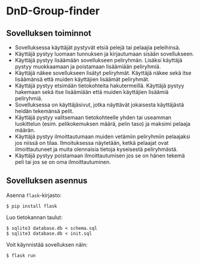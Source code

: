 # DnD-Group-finder

## Sovelluksen toiminnot
* Sovelluksessa käyttäjät pystyvät etsiä pelejä tai pelaajia peleihinsä.
* Käyttäjä pystyy luomaan tunnuksen ja kirjautumaan sisään sovellukseen.
* Käyttäjä pystyy lisäämään sovellukseen peliryhmän. Lisäksi käyttäjä pystyy muokkaamaan ja poistamaan lisäämiään peliryhmiä.
* Käyttäjä näkee sovellukseen lisätyt peliryhmät. Käyttäjä näkee sekä itse lisäämänsä että muiden käyttäjien lisäämät peliryhmät.
* Käyttäjä pystyy etsimään tietokohteita hakutermeillä. Käyttäjä pystyy hakemaan sekä itse lisäämiään että muiden käyttäjien lisäämiä peliryhmiä.
* Sovelluksessa on käyttäjäsivut, jotka näyttävät jokaisesta käyttäjästä heidän tekemänsä pelit.
* Käyttäjä pystyy valitsemaan tietokohteelle yhden tai useamman luokittelun (esim. pelikokemuksen määrä, pelin taso) ja maksimi pelaaja määrän.
* Käyttäjä pystyy ilmoittautumaan muiden vetämiin peliryhmiin pelaajaksi jos niissä on tilaa. Ilmoituksessa näytetään, ketkä pelaajat ovat ilmoittautuneet ja muita olennaisia tietoja kyseisestä peliryhmästä.
* Käyttäjä pystyy poistamaan ilmoittautumisen jos se on hänen tekemä peli tai jos se on oma ilmoittautuminen.

## Sovelluksen asennus

Asenna `flask`-kirjasto:

```
$ pip install flask
```

Luo tietokannan taulut:

```
$ sqlite3 database.db < schema.sql
$ sqlite3 database.db < init.sql
```

Voit käynnistää sovelluksen näin:

```
$ flask run
```
